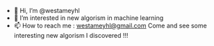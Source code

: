 - 👋 Hi, I’m @westameyhl
- 👀 I’m interested in new algorism in machine learning
- 📫 How to reach me : westameyhl@gmail.com
Come and see some interesting new algorism I discovered !!!

<!---
Come and see some interesting new algorism I discovered !!!
--->
